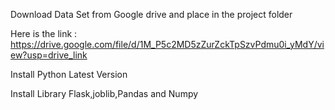 Download Data Set from Google drive and place in the project folder<br>



Here is the link : https://drive.google.com/file/d/1M_P5c2MD5zZurZckTpSzvPdmu0i_yMdY/view?usp=drive_link<br>



Install Python Latest Version <br>



Install Library Flask,joblib,Pandas and Numpy
